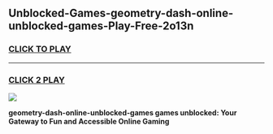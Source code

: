 
## Unblocked-Games-geometry-dash-online-unblocked-games-Play-Free-2o13n
<h3>
<a href="https://premium76.site?title=geometry-dash-online-unblocked-games&ref=19M">CLICK TO PLAY</a></h3>
<hr>

<h3>
<a href="https://premium76.site?title=geometry-dash-online-unblocked-games&ref=19M">CLICK 2 PLAY</a>
  
</h3>

<a href="https://premium76.site?title=geometry-dash-online-unblocked-games&ref=19M"><img src="https://clearcache.store/games.png"></a>


**geometry-dash-online-unblocked-games games unblocked: Your Gateway to Fun and Accessible Online Gaming**
